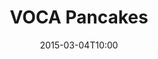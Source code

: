 ---
layout: post
title:  "VOCA Pancakes"
date:   2015-03-04T10:00
start:  "10:00"
end:    "2:00"
categories: events
---